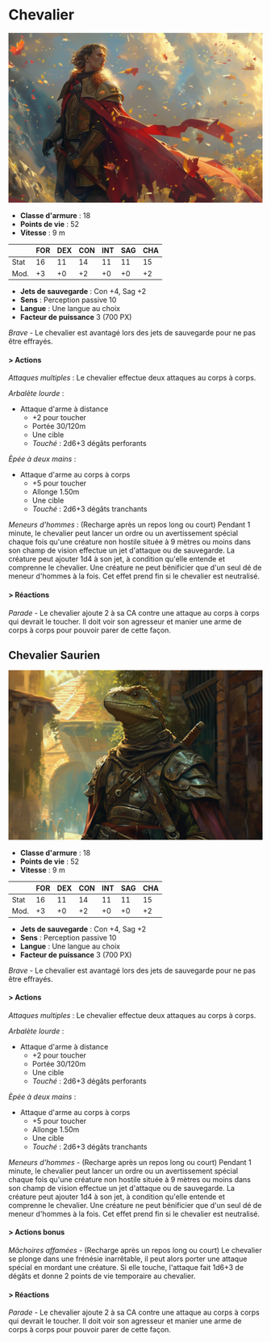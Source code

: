 # Chevalier
![Chevalier](../../_images/chevalier.webp)

* **Classe d'armure** : 18
* **Points de vie** : 52
* **Vitesse** : 9 m  

|    |FOR|DEX|CON|INT|SAG|CHA|
|----|---|---|---|---|---|---|
|Stat|16 |11 |14 |11 |11 |15 |
|Mod.|+3 |+0 |+2 |+0 |+0 |+2 |

* **Jets de sauvegarde** : Con +4, Sag +2
* **Sens** : Perception passive 10
* **Langue** : Une langue au choix
* **Facteur de puissance** 3 (700 PX)

*Brave* - Le chevalier est avantagé lors des jets de sauvegarde pour ne pas être effrayés.

#### > Actions
*Attaques multiples* : Le chevalier effectue deux attaques au corps à corps.

*Arbalète lourde* : 
* Attaque d'arme à distance
    * +2 pour toucher
    * Portée 30/120m
    * Une cible
    * *Touché* : 2d6+3 dégâts perforants
    
*Èpée à deux mains* : 
* Attaque d'arme au corps à corps
    * +5 pour toucher
    * Allonge 1.50m 
    * Une cible
    * *Touché* : 2d6+3 dégâts tranchants

*Meneurs d'hommes* : (Recharge après un repos long ou court) Pendant 1 minute, le chevalier peut lancer un ordre ou un avertissement spécial chaque fois qu'une créature non hostile située à 9 mètres ou moins dans son champ de vision effectue un jet d'attaque ou de sauvegarde. La créature peut ajouter 1d4 à son jet, à condition qu'elle entende et comprenne le chevalier. Une créature ne peut bénificier que d'un seul dé de meneur d'hommes à la fois. Cet effet prend fin si le chevalier est neutralisé.

#### > Réactions
*Parade* - Le chevalier ajoute 2 à sa CA contre une attaque au corps à corps qui devrait le toucher. Il doit voir son agresseur et manier une arme de corps à corps pour pouvoir parer de cette façon.

## Chevalier Saurien
![Chevalier](../../_images/garde_saurien.png)

* **Classe d'armure** : 18
* **Points de vie** : 52
* **Vitesse** : 9 m  

|    |FOR|DEX|CON|INT|SAG|CHA|
|----|---|---|---|---|---|---|
|Stat|16 |11 |14 |11 |11 |15 |
|Mod.|+3 |+0 |+2 |+0 |+0 |+2 |

* **Jets de sauvegarde** : Con +4, Sag +2
* **Sens** : Perception passive 10
* **Langue** : Une langue au choix
* **Facteur de puissance** 3 (700 PX)

*Brave* - Le chevalier est avantagé lors des jets de sauvegarde pour ne pas être effrayés.

#### > Actions
*Attaques multiples* : Le chevalier effectue deux attaques au corps à corps.

*Arbalète lourde* : 
* Attaque d'arme à distance
    * +2 pour toucher
    * Portée 30/120m
    * Une cible
    * *Touché* : 2d6+3 dégâts perforants
    
*Èpée à deux mains* : 
* Attaque d'arme au corps à corps
    * +5 pour toucher
    * Allonge 1.50m 
    * Une cible
    * *Touché* : 2d6+3 dégâts tranchants

*Meneurs d'hommes* - (Recharge après un repos long ou court) Pendant 1 minute, le chevalier peut lancer un ordre ou un avertissement spécial chaque fois qu'une créature non hostile située à 9 mètres ou moins dans son champ de vision effectue un jet d'attaque ou de sauvegarde. La créature peut ajouter 1d4 à son jet, à condition qu'elle entende et comprenne le chevalier. Une créature ne peut bénificier que d'un seul dé de meneur d'hommes à la fois. Cet effet prend fin si le chevalier est neutralisé.

#### > Actions bonus
*Mâchoires affamées* - (Recharge après un repos long ou court) Le chevalier se plonge dans une frénésie inarrêtable, il peut alors porter une attaque spécial en mordant une créature. Si elle touche, l'attaque fait 1d6+3 de dégâts et donne 2 points de vie temporaire au chevalier. 

#### > Réactions
*Parade* - Le chevalier ajoute 2 à sa CA contre une attaque au corps à corps qui devrait le toucher. Il doit voir son agresseur et manier une arme de corps à corps pour pouvoir parer de cette façon.